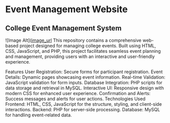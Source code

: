# Event Management Website

## College Event Management System

![Image Alt]([image_url](https://github.com/devray11/Event-Management-System/blob/cf9930010bbde09c3ebabb53c165bbcee7fdd6d1/Output-Image-1.png)
This repository contains a comprehensive web-based project designed for managing college events. Built using HTML, CSS, JavaScript, and PHP, this project facilitates seamless event planning and management, providing users with an interactive and user-friendly experience.

Features
User Registration: Secure forms for participant registration.
Event Details: Dynamic pages showcasing event information.
Real-time Validation: JavaScript validation for form inputs.
Database Integration: PHP scripts for data storage and retrieval in MySQL.
Interactive UI: Responsive design with modern CSS for enhanced user experience.
Confirmation and Alerts: Success messages and alerts for user actions.
Technologies Used
Frontend: HTML, CSS, JavaScript for the structure, styling, and client-side interactions.
Backend: PHP for server-side processing.
Database: MySQL for handling event-related data.
